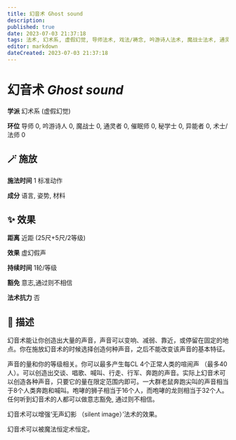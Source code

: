 ```yaml
---
title: 幻音术 Ghost sound
description: 
published: true
date: 2023-07-03 21:37:18
tags: 法术, 幻术系, 虚假幻觉, 导师法术, 戏法/祷念, 吟游诗人法术, 魔战士法术, 通灵者法术, 催眠师法术, 秘学士法术, 异能者法术, 术士/法师法术
editor: markdown
dateCreated: 2023-07-03 21:37:18
---
```


# **幻音术** *Ghost sound*

**学派** 幻术系 (虚假幻觉) 

**环位** 导师 0, 吟游诗人 0, 魔战士 0, 通灵者 0, 催眠师 0, 秘学士 0, 异能者 0, 术士/法师 0

## 🪄 施放

**施法时间** 1 标准动作

**成分** 语言, 姿势, 材料

## ✨ 效果  

**距离** 近距 (25尺+5尺/2等级) 

**效果** 虚幻假声 

**持续时间** 1轮/等级 

**豁免** 意志,通过则不相信

**法术抗力** 否

## 📖 描述

幻音术能让你创造出大量的声音，声音可以变响、减弱、靠近，或停留在固定的地点。你在施放幻音术的时候选择创造何种声音，之后不能改变该声音的基本特征。

声音的量和你的等级相关。你可以最多产生每CL 4个正常人类的喧闹声 （最多40人）。可以创造出交谈、唱歌、喊叫、行走、行军、奔跑的声音。实际上幻音术可以创造各种声音，只要它的量在限定范围内即可。一大群老鼠奔跑尖叫的声音相当于8个人类奔跑和喊叫。咆哮的狮子相当于16个人，而咆哮的龙则相当于32个人。任何听到幻音术的人都可以做意志豁免, 通过则不相信。

幻音术可以增强‘无声幻影 （silent image）’法术的效果。

幻音术可以被魔法恒定术恒定。
    
